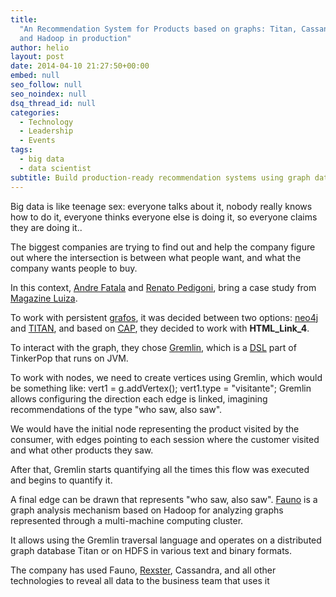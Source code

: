 ```yaml
---
title:
  "An Recommendation System for Products based on graphs: Titan, Cassandra, Redis
  and Hadoop in production"
author: helio
layout: post
date: 2014-04-10 21:27:50+00:00
embed: null
seo_follow: null
seo_noindex: null
dsq_thread_id: null
categories:
  - Technology
  - Leadership
  - Events
tags:
  - big data
  - data scientist
subtitle: Build production-ready recommendation systems using graph databases—implementing Titan, Cassandra, Redis, and Hadoop with Gremlin traversals to discover "who saw, also saw" patterns at scale
---
```


Big data is like teenage sex: everyone talks about it, nobody really knows how to do it, everyone thinks everyone else is doing it, so everyone claims they are doing it..

The biggest companies are trying to find out and help the company figure out where the intersection is between what people want, and what the company wants people to buy.

In this context, [Andre Fatala][1] and [Renato Pedigoni][2], bring a case study from [Magazine Luiza][3].

To work with persistent <a title="Teoria dos Grafos" href="http://en.wikipedia.org/wiki/Graph_theory" target="_blank">grafos</a>, it was decided between two options: <a title="Neo4J" href="http://www.neo4j.org/" target="_blank">neo4j</a> and <a title="Titan" href="http://thinkaurelius.github.io/titan/" target="_blank">TITAN</a>, and based on <a title="Teorema CAP" href="http://en.wikipedia.org/wiki/CAP_theorem" target="_blank">CAP</a>, they decided to work with **HTML_Link_4**.

To interact with the graph, they chose <a title="Gremlin" href="https://github.com/tinkerpop/gremlin/wiki" target="_blank">Gremlin</a>, which is a <a title="DSL" href="http://en.wikipedia.org/wiki/Domain-specific_language" target="_blank">DSL</a> part of TinkerPop that runs on JVM.

To work with nodes, we need to create vertices using Gremlin, which would be something like: vert1 = g.addVertex(); vert1.type = "visitante"; Gremlin allows configuring the direction each edge is linked, imagining recommendations of the type "who saw, also saw".

We would have the initial node representing the product visited by the consumer, with edges pointing to each session where the customer visited and what other products they saw.

After that, Gremlin starts quantifying all the times this flow was executed and begins to quantify it.

A final edge can be drawn that represents "who saw, also saw". [Fauno][4] is a graph analysis mechanism based on Hadoop for analyzing graphs represented through a multi-machine computing cluster.

It allows using the Gremlin traversal language and operates on a distributed graph database Titan or on HDFS in various text and binary formats.

The company has used Fauno, <a title="rexster" href="https://github.com/tinkerpop/rexster/wiki" target="_blank">Rexster</a>, Cassandra, and all other technologies to reveal all data to the business team that uses it

[2]: http://qconsp.com/user/renato-pedigoni
[4]: http://thinkaurelius.github.io/faunus/ "Faunus"
[3]: http://www.magazineluiza.com.br/ "Magazine Luiza"
[1]: http://qconsp.com/user/andre-fatala
